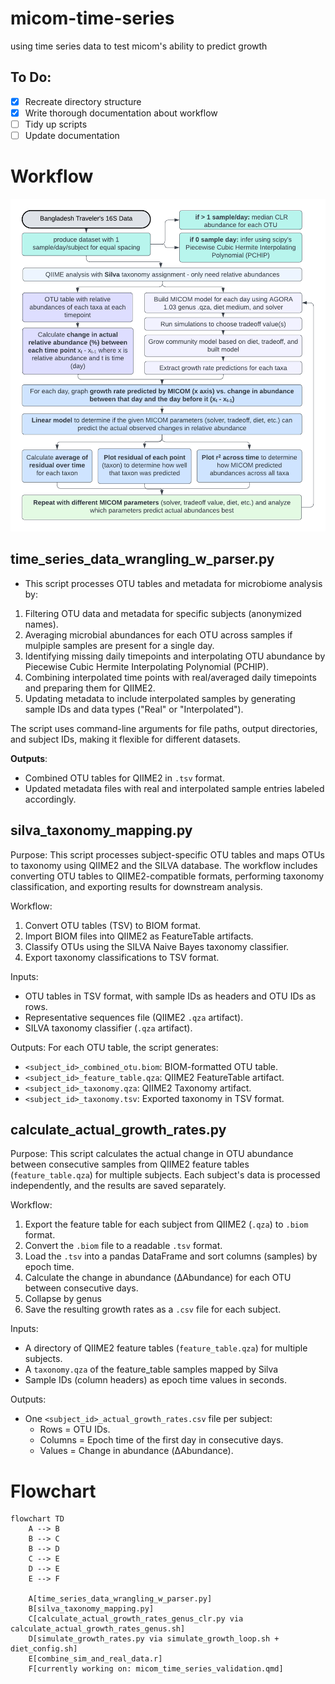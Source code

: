 # micom-time-series
using time series data to test micom's ability to predict growth 

## To Do:
  - [x] Recreate directory structure
  - [x] Write thorough documentation about workflow
  - [ ] Tidy up scripts
  - [ ] Update documentation 

# Workflow
![Alt text](./images/lucid-chart-workflow.png)

## time_series_data_wrangling_w_parser.py
- This script processes OTU tables and metadata for microbiome analysis by:
1. Filtering OTU data and metadata for specific subjects (anonymized names).
2. Averaging microbial abundances for each OTU across samples if mulpiple samples are present for a single day.
3. Identifying missing daily timepoints and interpolating OTU abundance by Piecewise Cubic Hermite Interpolating Polynomial (PCHIP).
4. Combining interpolated time points with real/averaged daily timepoints and preparing them for QIIME2.
5. Updating metadata to include interpolated samples by generating sample IDs and data types ("Real" or "Interpolated").

The script uses command-line arguments for file paths, output directories, and subject IDs, making it flexible for different datasets.

**Outputs**:
- Combined OTU tables for QIIME2 in `.tsv` format.
- Updated metadata files with real and interpolated sample entries labeled accordingly.


## silva_taxonomy_mapping.py
Purpose:
This script processes subject-specific OTU tables and maps OTUs to taxonomy using QIIME2 and the SILVA database.
The workflow includes converting OTU tables to QIIME2-compatible formats, performing taxonomy classification,
and exporting results for downstream analysis.

Workflow:
1. Convert OTU tables (TSV) to BIOM format.
2. Import BIOM files into QIIME2 as FeatureTable artifacts.
3. Classify OTUs using the SILVA Naive Bayes taxonomy classifier.
4. Export taxonomy classifications to TSV format.

Inputs:
- OTU tables in TSV format, with sample IDs as headers and OTU IDs as rows.
- Representative sequences file (QIIME2 `.qza` artifact).
- SILVA taxonomy classifier (`.qza` artifact).

Outputs:
For each OTU table, the script generates:
- `<subject_id>_combined_otu.biom`: BIOM-formatted OTU table.
- `<subject_id>_feature_table.qza`: QIIME2 FeatureTable artifact.
- `<subject_id>_taxonomy.qza`: QIIME2 Taxonomy artifact.
- `<subject_id>_taxonomy.tsv`: Exported taxonomy in TSV format.

## calculate_actual_growth_rates.py
Purpose:
This script calculates the actual change in OTU abundance between consecutive samples
from QIIME2 feature tables (`feature_table.qza`) for multiple subjects. Each subject's 
data is processed independently, and the results are saved separately.

Workflow:
1. Export the feature table for each subject from QIIME2 (`.qza`) to `.biom` format.
2. Convert the `.biom` file to a readable `.tsv` format.
3. Load the `.tsv` into a pandas DataFrame and sort columns (samples) by epoch time.
4. Calculate the change in abundance (ΔAbundance) for each OTU between consecutive days.
5. Collapse by genus
6. Save the resulting growth rates as a `.csv` file for each subject.

Inputs:
- A directory of QIIME2 feature tables (`feature_table.qza`) for multiple subjects.
- A `taxonomy.qza` of the feature_table samples mapped by Silva
- Sample IDs (column headers) as epoch time values in seconds.

Outputs:
- One `<subject_id>_actual_growth_rates.csv` file per subject:
  - Rows = OTU IDs.
  - Columns = Epoch time of the first day in consecutive days.
  - Values = Change in abundance (ΔAbundance).

# Flowchart
```mermaid
flowchart TD
    A --> B
    B --> C
    B --> D
    C --> E
    D --> E
    E --> F

    A[time_series_data_wrangling_w_parser.py]
    B[silva_taxonomy_mapping.py]
    C[calculate_actual_growth_rates_genus_clr.py via calculate_actual_growth_rates_genus.sh]
    D[simulate_growth_rates.py via simulate_growth_loop.sh + diet_config.sh]
    E[combine_sim_and_real_data.r]
    F[currently working on: micom_time_series_validation.qmd]
```
